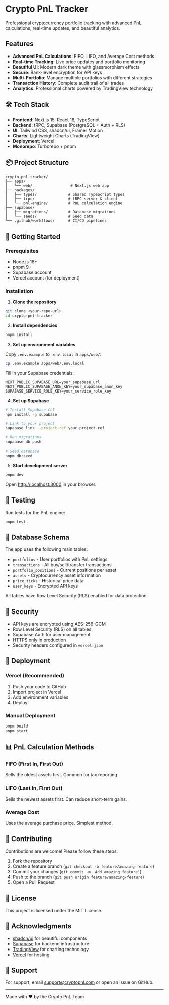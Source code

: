 # Crypto PnL Tracker

Professional cryptocurrency portfolio tracking with advanced PnL calculations, real-time updates, and beautiful analytics.

## Features

- **Advanced PnL Calculations**: FIFO, LIFO, and Average Cost methods
- **Real-time Tracking**: Live price updates and portfolio monitoring
- **Beautiful UI**: Modern dark theme with glassmorphism effects
- **Secure**: Bank-level encryption for API keys
- **Multi-Portfolio**: Manage multiple portfolios with different strategies
- **Transaction History**: Complete audit trail of all trades
- **Analytics**: Professional charts powered by TradingView technology

## 🛠 Tech Stack

- **Frontend**: Next.js 15, React 18, TypeScript
- **Backend**: tRPC, Supabase (PostgreSQL + Auth + RLS)
- **UI**: Tailwind CSS, shadcn/ui, Framer Motion
- **Charts**: Lightweight Charts (TradingView)
- **Deployment**: Vercel
- **Monorepo**: Turborepo + pnpm

## 📦 Project Structure

```
crypto-pnl-tracker/
├── apps/
│   └── web/                 # Next.js web app
├── packages/
│   ├── types/              # Shared TypeScript types
│   ├── trpc/               # tRPC server & client
│   └── pnl-engine/         # PnL calculation engine
├── supabase/
│   ├── migrations/         # Database migrations
│   └── seeds/              # Seed data
└── .github/workflows/      # CI/CD pipelines
```

## 🏃 Getting Started

### Prerequisites

- Node.js 18+
- pnpm 9+
- Supabase account
- Vercel account (for deployment)

### Installation

1. **Clone the repository**

```bash
git clone <your-repo-url>
cd crypto-pnl-tracker
```

2. **Install dependencies**

```bash
pnpm install
```

3. **Set up environment variables**

Copy `.env.example` to `.env.local` in `apps/web/`:

```bash
cp .env.example apps/web/.env.local
```

Fill in your Supabase credentials:

```env
NEXT_PUBLIC_SUPABASE_URL=your_supabase_url
NEXT_PUBLIC_SUPABASE_ANON_KEY=your_supabase_anon_key
SUPABASE_SERVICE_ROLE_KEY=your_service_role_key
```

4. **Set up Supabase**

```bash
# Install Supabase CLI
npm install -g supabase

# Link to your project
supabase link --project-ref your-project-ref

# Run migrations
supabase db push

# Seed database
pnpm db:seed
```

5. **Start development server**

```bash
pnpm dev
```

Open [http://localhost:3000](http://localhost:3000) in your browser.

## 🧪 Testing

Run tests for the PnL engine:

```bash
pnpm test
```

## 📝 Database Schema

The app uses the following main tables:

- `portfolios` - User portfolios with PnL settings
- `transactions` - All buy/sell/transfer transactions
- `portfolio_positions` - Current positions per asset
- `assets` - Cryptocurrency asset information
- `price_ticks` - Historical price data
- `user_keys` - Encrypted API keys

All tables have Row Level Security (RLS) enabled for data protection.

## 🔐 Security

- API keys are encrypted using AES-256-GCM
- Row Level Security (RLS) on all tables
- Supabase Auth for user management
- HTTPS only in production
- Security headers configured in `vercel.json`

## 🚢 Deployment

### Vercel (Recommended)

1. Push your code to GitHub
2. Import project in Vercel
3. Add environment variables
4. Deploy!

### Manual Deployment

```bash
pnpm build
pnpm start
```

## 📊 PnL Calculation Methods

### FIFO (First In, First Out)
Sells the oldest assets first. Common for tax reporting.

### LIFO (Last In, First Out)
Sells the newest assets first. Can reduce short-term gains.

### Average Cost
Uses the average purchase price. Simplest method.

## 🤝 Contributing

Contributions are welcome! Please follow these steps:

1. Fork the repository
2. Create a feature branch (`git checkout -b feature/amazing-feature`)
3. Commit your changes (`git commit -m 'Add amazing feature'`)
4. Push to the branch (`git push origin feature/amazing-feature`)
5. Open a Pull Request

## 📄 License

This project is licensed under the MIT License.

## 🙏 Acknowledgments

- [shadcn/ui](https://ui.shadcn.com/) for beautiful components
- [Supabase](https://supabase.com/) for backend infrastructure
- [TradingView](https://www.tradingview.com/) for charting technology
- [Vercel](https://vercel.com/) for hosting

## 📧 Support

For support, email support@cryptopnl.com or open an issue on GitHub.

---

Made with ❤️ by the Crypto PnL Team
